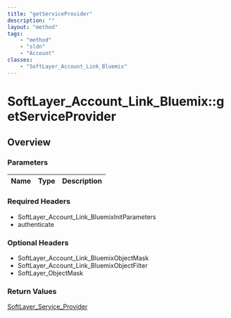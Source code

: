 ```yaml
---
title: "getServiceProvider"
description: ""
layout: "method"
tags:
    - "method"
    - "sldn"
    - "Account"
classes:
    - "SoftLayer_Account_Link_Bluemix"
---
```

# SoftLayer_Account_Link_Bluemix::getServiceProvider
## Overview 


### Parameters 
|Name | Type | Description |
| --- | --- | --- |


### Required Headers
* SoftLayer_Account_Link_BluemixInitParameters
* authenticate

### Optional Headers
* SoftLayer_Account_Link_BluemixObjectMask
* SoftLayer_Account_Link_BluemixObjectFilter
* SoftLayer_ObjectMask

### Return Values
<a href='/reference/datatypes/SoftLayer_Service_Provider'>SoftLayer_Service_Provider </a>
